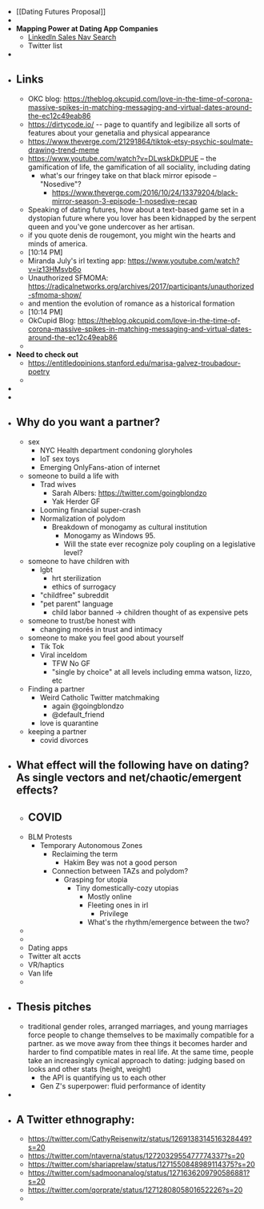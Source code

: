 - [[Dating Futures Proposal]]
- 
- **Mapping Power at Dating App Companies**
    - [LinkedIn Sales Nav Search](https://www.linkedin.com/sales/search/people?doFetchHeroCard=false&functionIncluded=3%2C6&keywords=hinge&logHistory=true&page=1&rsLogId=389302386&searchSessionId=hugnbMOiSUa3AyJAQaBEvA%3D%3D&seniorityIncluded=10%2C6%2C7%2C8%2C9)
    - Twitter list
- 
- ## Links
    - OKC blog: https://theblog.okcupid.com/love-in-the-time-of-corona-massive-spikes-in-matching-messaging-and-virtual-dates-around-the-ec12c49eab86
    - https://dirtycode.io/ -- page to quantify and legibilize all sorts of features about your genetalia and physical appearance
    - https://www.theverge.com/21291864/tiktok-etsy-psychic-soulmate-drawing-trend-meme
    - https://www.youtube.com/watch?v=DLwskDkDPUE – the gamification of life, the gamification of all sociality, including dating
        - what's our fringey take on that black mirror episode – "Nosedive"?
            - https://www.theverge.com/2016/10/24/13379204/black-mirror-season-3-episode-1-nosedive-recap
    - Speaking of dating futures, how about a text-based game set in a dystopian future where you lover has been kidnapped by the serpent queen and you've gone undercover as her artisan.
    - if you quote denis de rougemont, you might win the hearts and minds of america.
    - [10:14 PM]
    - Miranda July's irl texting app: https://www.youtube.com/watch?v=iz13HMsvb6o
    - Unauthorized SFMOMA: https://radicalnetworks.org/archives/2017/participants/unauthorized-sfmoma-show/
    - and mention the evolution of romance as a historical formation
    - [10:14 PM]
    - OkCupid Blog: https://theblog.okcupid.com/love-in-the-time-of-corona-massive-spikes-in-matching-messaging-and-virtual-dates-around-the-ec12c49eab86
    - 
- **Need to check out**
    - https://entitledopinions.stanford.edu/marisa-galvez-troubadour-poetry
    - 
- 
- 
- ## Why do you want a partner?
    - sex
        - NYC Health department condoning gloryholes
        - IoT sex toys
        - Emerging OnlyFans-ation of internet 
    - someone to build a life with
        - Trad wives
            - Sarah Albers: https://twitter.com/goingblondzo
            - Yak Herder GF
        - Looming financial super-crash
        - Normalization of polydom
            - Breakdown of monogamy as cultural institution
                - Monogamy as Windows 95.
                - Will the state ever recognize poly coupling on a legislative level?
    - someone to have children with
        - lgbt
            - hrt sterilization
            - ethics of surrogacy
        - "childfree" subreddit
        - "pet parent" language
            - child labor banned -> children thought of as expensive pets
    - someone to trust/be honest with
        - changing morés in trust and intimacy
    - someone to make you feel good about yourself
        - Tik Tok
        - Viral inceldom
            - TFW No GF
            - "single by choice" at all levels including emma watson, lizzo, etc
    - Finding a partner
        - Weird Catholic Twitter matchmaking
            - again @goingblondzo
            - @default_friend
        - love is quarantine
    - keeping a partner
        - covid divorces
- ## What effect will the following have on dating? As single vectors and net/chaotic/emergent effects?
    - COVID
        - 
    - BLM Protests
        - Temporary Autonomous Zones
            - Reclaiming the term
                - Hakim Bey was not a good person
            - Connection between TAZs and polydom? 
                - Grasping for utopia
                    - Tiny domestically-cozy utopias
                        - Mostly online
                        - Fleeting ones in irl
                            - Privilege
                        - What's the rhythm/emergence between the two?
    - 
    - 
    - Dating apps
    - Twitter alt accts
    - VR/haptics
    - Van life
    - 
- ## Thesis pitches
    - traditional gender roles, arranged marriages, and young marriages force people to change themselves to be maximally compatible for a partner. as we move away from thee things it becomes harder and harder to find compatible mates in real life. At the same time, people take an increasingly cynical approach to dating: judging based on looks and other stats (height, weight) 
        - the API is quantifying us to each other
        - Gen Z's superpower: fluid performance of identity
- 
- ## A Twitter ethnography:
    - https://twitter.com/CathyReisenwitz/status/1269138314516328449?s=20
    - https://twitter.com/ntaverna/status/1272032955477774337?s=20
    - https://twitter.com/shariaprelaw/status/1271550848989114375?s=20
    - https://twitter.com/sadmoonanalog/status/1271636209790586881?s=20
    - https://twitter.com/qorprate/status/1271280805801652226?s=20
    - 
